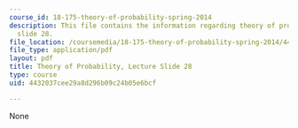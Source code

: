 ```yaml
---
course_id: 18-175-theory-of-probability-spring-2014
description: This file contains the information regarding theory of probability, lecture
  slide 28.
file_location: /coursemedia/18-175-theory-of-probability-spring-2014/4432037cee29a8d296b09c24b05e6bcf_MIT18_175S14_Lecture28.pdf
file_type: application/pdf
layout: pdf
title: Theory of Probability, Lecture Slide 28
type: course
uid: 4432037cee29a8d296b09c24b05e6bcf

---
```

None